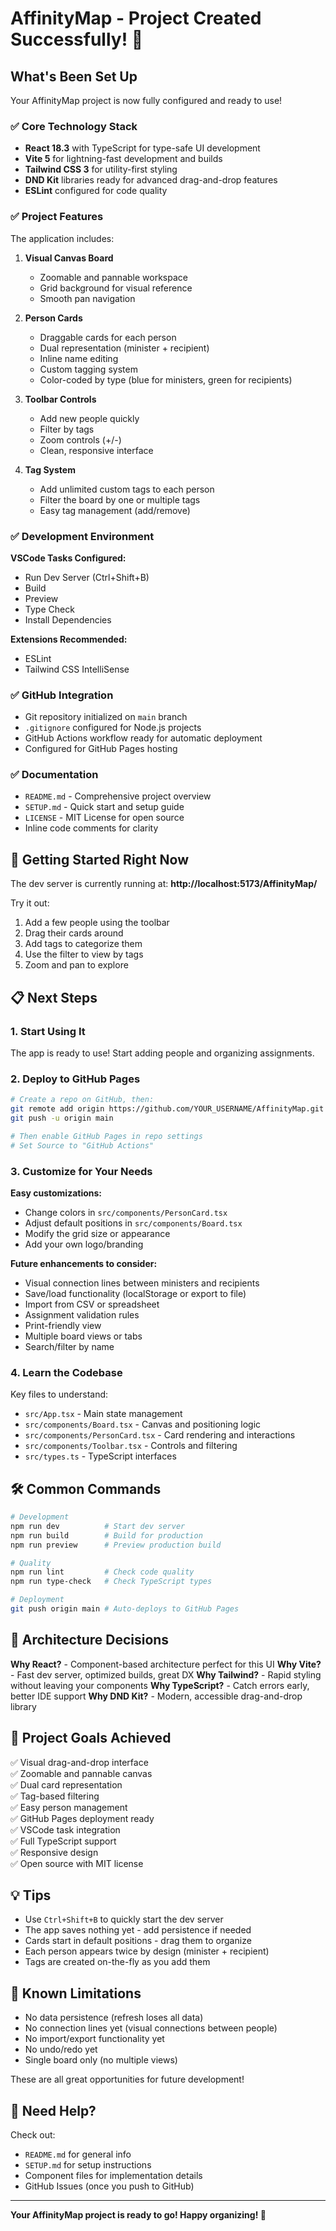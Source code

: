 # AffinityMap - Project Created Successfully! 🎉

## What's Been Set Up

Your AffinityMap project is now fully configured and ready to use!

### ✅ Core Technology Stack

- **React 18.3** with TypeScript for type-safe UI development
- **Vite 5** for lightning-fast development and builds
- **Tailwind CSS 3** for utility-first styling
- **DND Kit** libraries ready for advanced drag-and-drop features
- **ESLint** configured for code quality

### ✅ Project Features

The application includes:

1. **Visual Canvas Board**
   - Zoomable and pannable workspace
   - Grid background for visual reference
   - Smooth pan navigation

2. **Person Cards**
   - Draggable cards for each person
   - Dual representation (minister + recipient)
   - Inline name editing
   - Custom tagging system
   - Color-coded by type (blue for ministers, green for recipients)

3. **Toolbar Controls**
   - Add new people quickly
   - Filter by tags
   - Zoom controls (+/-)
   - Clean, responsive interface

4. **Tag System**
   - Add unlimited custom tags to each person
   - Filter the board by one or multiple tags
   - Easy tag management (add/remove)

### ✅ Development Environment

**VSCode Tasks Configured:**
- Run Dev Server (Ctrl+Shift+B)
- Build
- Preview
- Type Check
- Install Dependencies

**Extensions Recommended:**
- ESLint
- Tailwind CSS IntelliSense

### ✅ GitHub Integration

- Git repository initialized on `main` branch
- `.gitignore` configured for Node.js projects
- GitHub Actions workflow ready for automatic deployment
- Configured for GitHub Pages hosting

### ✅ Documentation

- `README.md` - Comprehensive project overview
- `SETUP.md` - Quick start and setup guide
- `LICENSE` - MIT License for open source
- Inline code comments for clarity

## 🚀 Getting Started Right Now

The dev server is currently running at:
**http://localhost:5173/AffinityMap/**

Try it out:
1. Add a few people using the toolbar
2. Drag their cards around
3. Add tags to categorize them
4. Use the filter to view by tags
5. Zoom and pan to explore

## 📋 Next Steps

### 1. Start Using It
The app is ready to use! Start adding people and organizing assignments.

### 2. Deploy to GitHub Pages

```bash
# Create a repo on GitHub, then:
git remote add origin https://github.com/YOUR_USERNAME/AffinityMap.git
git push -u origin main

# Then enable GitHub Pages in repo settings
# Set Source to "GitHub Actions"
```

### 3. Customize for Your Needs

**Easy customizations:**
- Change colors in `src/components/PersonCard.tsx`
- Adjust default positions in `src/components/Board.tsx`
- Modify the grid size or appearance
- Add your own logo/branding

**Future enhancements to consider:**
- Visual connection lines between ministers and recipients
- Save/load functionality (localStorage or export to file)
- Import from CSV or spreadsheet
- Assignment validation rules
- Print-friendly view
- Multiple board views or tabs
- Search/filter by name

### 4. Learn the Codebase

Key files to understand:
- `src/App.tsx` - Main state management
- `src/components/Board.tsx` - Canvas and positioning logic
- `src/components/PersonCard.tsx` - Card rendering and interactions
- `src/components/Toolbar.tsx` - Controls and filtering
- `src/types.ts` - TypeScript interfaces

## 🛠️ Common Commands

```bash
# Development
npm run dev          # Start dev server
npm run build        # Build for production
npm run preview      # Preview production build

# Quality
npm run lint         # Check code quality
npm run type-check   # Check TypeScript types

# Deployment
git push origin main # Auto-deploys to GitHub Pages
```

## 📖 Architecture Decisions

**Why React?** - Component-based architecture perfect for this UI
**Why Vite?** - Fast dev server, optimized builds, great DX
**Why Tailwind?** - Rapid styling without leaving your components
**Why TypeScript?** - Catch errors early, better IDE support
**Why DND Kit?** - Modern, accessible drag-and-drop library

## 🎯 Project Goals Achieved

✅ Visual drag-and-drop interface  
✅ Zoomable and pannable canvas  
✅ Dual card representation  
✅ Tag-based filtering  
✅ Easy person management  
✅ GitHub Pages deployment ready  
✅ VSCode task integration  
✅ Full TypeScript support  
✅ Responsive design  
✅ Open source with MIT license  

## 💡 Tips

- Use `Ctrl+Shift+B` to quickly start the dev server
- The app saves nothing yet - add persistence if needed
- Cards start in default positions - drag them to organize
- Each person appears twice by design (minister + recipient)
- Tags are created on-the-fly as you add them

## 🐛 Known Limitations

- No data persistence (refresh loses all data)
- No connection lines yet (visual connections between people)
- No import/export functionality yet
- No undo/redo yet
- Single board only (no multiple views)

These are all great opportunities for future development!

## 🤝 Need Help?

Check out:
- `README.md` for general info
- `SETUP.md` for setup instructions
- Component files for implementation details
- GitHub Issues (once you push to GitHub)

---

**Your AffinityMap project is ready to go! Happy organizing! 🎊**
